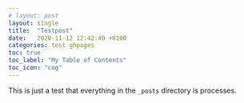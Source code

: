 ```yaml
---
# layout: post
layout: single
title:  "Testpost"
date:   2020-11-12 12:42:40 +0100
categories: test ghpages
toc: true
toc_label: "My Table of Contents"
toc_icon: "cog"
---
```

This is just a test that everything in the `_posts` directory is processes.


